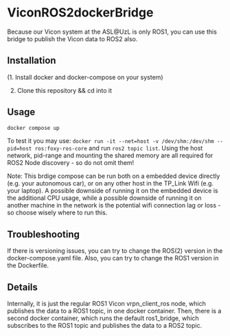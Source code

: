 # ViconROS2dockerBridge

Because our Vicon system at the ASL@UzL is only ROS1, you can use this bridge to publish the Vicon data to ROS2 also.

## Installation
(1. Install docker and docker-compose on your system)

2. Clone this repository && cd into it

## Usage
```bash
docker compose up
```

To test it you may use: ```docker run -it --net=host -v /dev/shm:/dev/shm --pid=host ros:foxy-ros-core``` and run ```ros2 topic list```. Using the host network, pid-range and mounting the shared memory are all required for ROS2 Node discovery - so do not omit them!


Note: This brdige compose can be run both on a embedded device directly (e.g. your autonomous car), or on any other host in the TP_Link Wifi (e.g. your laptop). A possible downside of running it on the embedded device is the additional CPU usage, while a possible downside of running it on another machine in the network is the potential wifi connection lag or loss - so choose wisely where to run this. 

## Troubleshooting
If there is versioning issues, you can try to change the ROS(2) version in the docker-compose.yaml file. Also, you can try to change the ROS1 version in the Dockerfile.

## Details
Internally, it is just the regular ROS1 Vicon vrpn_client_ros node, which publishes the data to a ROS1 topic, in one docker container. Then, there is a second docker container, which runs the default ros1_bridge, which subscribes to the ROS1 topic and publishes the data to a ROS2 topic.